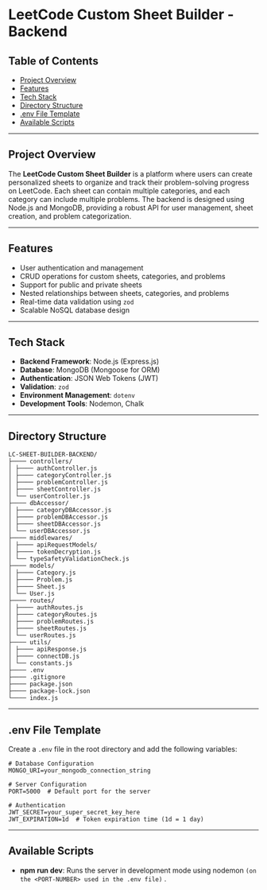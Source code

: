 # LeetCode Custom Sheet Builder - Backend

## Table of Contents

- [Project Overview](#project-overview)
- [Features](#features)
- [Tech Stack](#tech-stack)
- [Directory Structure](#directory-structure)
- [.env File Template](#env-file-template)
- [Available Scripts](#available-scripts)

---

## Project Overview

The **LeetCode Custom Sheet Builder** is a platform where users can create personalized sheets to organize and track their problem-solving progress on LeetCode. Each sheet can contain multiple categories, and each category can include multiple problems. The backend is designed using Node.js and MongoDB, providing a robust API for user management, sheet creation, and problem categorization.

---

## Features

- User authentication and management
- CRUD operations for custom sheets, categories, and problems
- Support for public and private sheets
- Nested relationships between sheets, categories, and problems
- Real-time data validation using `zod`
- Scalable NoSQL database design

---

## Tech Stack

- **Backend Framework**: Node.js (Express.js)
- **Database**: MongoDB (Mongoose for ORM)
- **Authentication**: JSON Web Tokens (JWT)
- **Validation**: `zod`
- **Environment Management**: `dotenv`
- **Development Tools**: Nodemon, Chalk

---

## Directory Structure

```
LC-SHEET-BUILDER-BACKEND/
├──── controllers/
│ ├──── authController.js
│ ├──── categoryController.js
│ ├──── problemController.js
│ ├──── sheetController.js
│ └── userController.js
├──── dbAccessor/
│ ├──── categoryDBAccessor.js
│ ├──── problemDBAccessor.js
│ ├──── sheetDBAccessor.js
│ └── userDBAccessor.js
├──── middlewares/
│ ├──── apiRequestModels/
│ ├──── tokenDecryption.js
│ └── typeSafetyValidationCheck.js
├──── models/
│ ├──── Category.js
│ ├──── Problem.js
│ ├──── Sheet.js
│ └── User.js
├──── routes/
│ ├──── authRoutes.js
│ ├──── categoryRoutes.js
│ ├──── problemRoutes.js
│ ├──── sheetRoutes.js
│ └── userRoutes.js
├──── utils/
│ ├──── apiResponse.js
│ ├──── connectDB.js
│ └── constants.js
├──── .env
├──── .gitignore
├──── package.json
├──── package-lock.json
└──── index.js
```

---

## .env File Template

Create a `.env` file in the root directory and add the following variables:

```
# Database Configuration
MONGO_URI=your_mongodb_connection_string

# Server Configuration
PORT=5000  # Default port for the server

# Authentication
JWT_SECRET=your_super_secret_key_here
JWT_EXPIRATION=1d  # Token expiration time (1d = 1 day)
```

---

## Available Scripts

- **npm run dev**: Runs the server in development mode using nodemon `(on the <PORT-NUMBER> used in the .env file)` .

